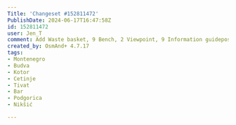 ```yaml
---
Title: 'Changeset #152811472'
PublishDate: 2024-06-17T16:47:58Z
id: 152811472
user: Jen_T
comment: Add Waste basket, 9 Bench, 2 Viewpoint, 9 Information guidepost, 3 Military bunker; Edit Mobile phone, Bench, Supermarket, Fuel.
created_by: OsmAnd+ 4.7.17
tags:
- Montenegro
- Budva
- Kotor
- Cetinje
- Tivat
- Bar
- Podgorica
- Nikšić

---
```

